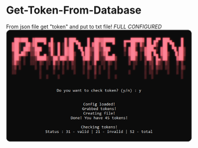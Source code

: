 # Get-Token-From-Database
From json file get "token" and put to txt file! *FULL CONFIGURED*
![Example 1](https://raw.githubusercontent.com/ddvplo/Get-Token-From-Database/main/examples/first.png)
